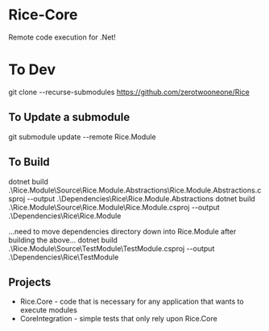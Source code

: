 # Rice-Core
Remote code execution for .Net!

# To Dev
git clone --recurse-submodules https://github.com/zerotwooneone/Rice

## To Update a submodule
git submodule update --remote Rice.Module

## To Build
dotnet build .\Rice.Module\Source\Rice.Module.Abstractions\Rice.Module.Abstractions.csproj --output .\Dependencies\Rice\Rice.Module.Abstractions
dotnet build .\Rice.Module\Source\Rice.Module\Rice.Module.csproj --output .\Dependencies\Rice\Rice.Module

...need to move dependencies directory down into Rice.Module after building the above...
dotnet build .\Rice.Module\Source\TestModule\TestModule.csproj --output .\Dependencies\Rice\TestModule

## Projects
* Rice.Core - code that is necessary for any application that wants to execute modules
* CoreIntegration - simple tests that only rely upon Rice.Core